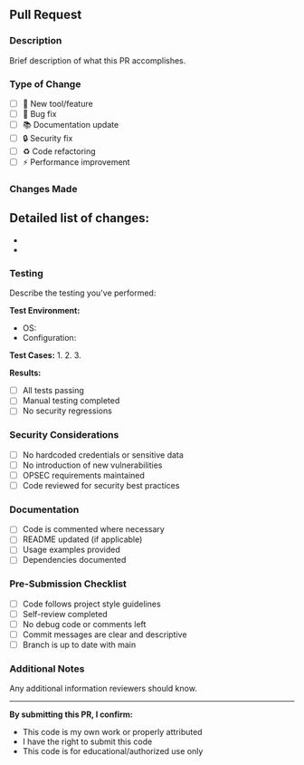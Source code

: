 ## Pull Request

### Description

Brief description of what this PR accomplishes.

### Type of Change

- [ ] 🔧 New tool/feature
- [ ] 🐛 Bug fix
- [ ] 📚 Documentation update
- [ ] 🔒 Security fix
- [ ] ♻️ Code refactoring
- [ ] ⚡ Performance improvement

### Changes Made

Detailed list of changes:
- 
- 
- 

### Testing

Describe the testing you've performed:

**Test Environment:**
- OS: 
- Configuration: 

**Test Cases:**
1. 
2. 
3. 

**Results:**
- [ ] All tests passing
- [ ] Manual testing completed
- [ ] No security regressions

### Security Considerations

- [ ] No hardcoded credentials or sensitive data
- [ ] No introduction of new vulnerabilities
- [ ] OPSEC requirements maintained
- [ ] Code reviewed for security best practices

### Documentation

- [ ] Code is commented where necessary
- [ ] README updated (if applicable)
- [ ] Usage examples provided
- [ ] Dependencies documented

### Pre-Submission Checklist

- [ ] Code follows project style guidelines
- [ ] Self-review completed
- [ ] No debug code or comments left
- [ ] Commit messages are clear and descriptive
- [ ] Branch is up to date with main

### Additional Notes

Any additional information reviewers should know.

---

**By submitting this PR, I confirm:**
- This code is my own work or properly attributed
- I have the right to submit this code
- This code is for educational/authorized use only
